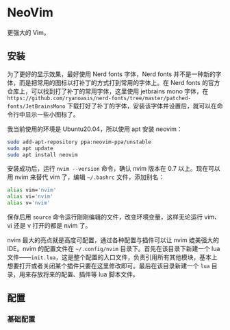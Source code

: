 # NeoVim

更强大的 Vim。



## 安装

为了更好的显示效果，最好使用 Nerd fonts 字体，Nerd fonts 并不是一种新的字体，而是把常用的图标以打补丁的方式打到常用的字体上。在 Nerd fonts 的官方仓库上，可以找到打了补丁的常用字体，这里使用 jetbrains mono 字体，在 `https://github.com/ryanoasis/nerd-fonts/tree/master/patched-fonts/JetBrainsMono` 下载打好了补丁的字体，安装该字体并设置后，就可以在命令行中显示一些小图标了。

我当前使用的环境是 Ubuntu20.04，所以使用 apt 安装 neovim：

```bash
sudo add-apt-repository ppa:neovim-ppa/unstable
sudo apt update
sudo apt install neovim
```

安装成功后，运行 `nvim --version` 命令，确认 nvim 版本在 0.7 以上。现在可以用 nvim 来替代 vim 了，编辑 `~/.bashrc` 文件，添加别名：

```bash
alias vim='nvim'
alias vi='nvim'
alias v='nvim'
```

保存后用 `source` 命令运行刚刚编辑的文件，改变环境变量，这样无论运行 vim、vi 还是 v 打开的都是 nvim 了。

nvim 最大的亮点就是高度可配置，通过各种配置与插件可以让 nvim 媲美强大的 IDE。nvim 的配置文件在 `~/.config/nvim` 目录下。首先在该目录下新建一个 lua 文件——`init.lua`，这是整个配置的入口文件，负责引用所有其他模块，基本上想要打开或者关闭某个插件只要在这里修改即可。最后在该目录新建一个 `lua` 目录，用来存放将来的配置、插件等 lua 脚本文件。



## 配置

### 基础配置




